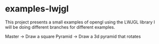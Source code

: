 # examples-lwjgl

This project presents a small examples of opengl using the LWJGL library
I will be doing different branches for different examples.

Master -> Draw a square
Pyramid -> Draw a 3d pyramid that rotates
